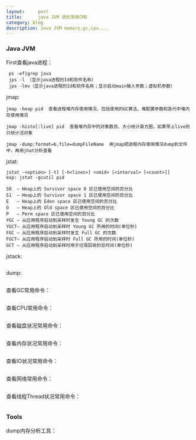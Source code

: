 ```yaml
---
layout:     post
title:      java JVM 调优常用CMD
category: blog
description: Java JVM memory,gc,cpu....
---
```



### Java JVM
First查看java进程：
   ```
    ps -ef|grep java
	jps -l （显示java进程的Id和软件名称）
	jps -lmv（显示java进程的Id和软件名称；显示启动main输入参数；虚拟机参数）
   ```

jmap:
```
jmap -heap pid  查看进程堆内存使用情况，包括使用的GC算法、堆配置参数和各代中堆内存使用情况

jmap -histo[:live] pid  查看堆内存中的对象数目、大小统计直方图，如果带上live则只统计活对象

jmap -dump:format=b,file=dumpFileName  用jmap把进程内存使用情况dump到文件中，再用jhat分析查看
```

jstat:
```
jstat -<option> [-t] [-h<lines>] <vmid> [<interval> [<count>]]
exp: jstat -gcutil pid

S0  — Heap上的 Survivor space 0 区已使用空间的百分比
S1  — Heap上的 Survivor space 1 区已使用空间的百分比
E   — Heap上的 Eden space 区已使用空间的百分比
O   — Heap上的 Old space 区已使用空间的百分比
P   — Perm space 区已使用空间的百分比
YGC — 从应用程序启动到采样时发生 Young GC 的次数
YGCT– 从应用程序启动到采样时 Young GC 所用的时间(单位秒)
FGC — 从应用程序启动到采样时发生 Full GC 的次数
FGCT– 从应用程序启动到采样时 Full GC 所用的时间(单位秒)
GCT — 从应用程序启动到采样时用于垃圾回收的总时间(单位秒)

```

jstack:
```
```


dump:
```
```

查看GC常用命令：
```
```

查看CPU常用命令：
```
```

查看磁盘状况常用命令：
```
```

查看内存状况常用命令：
```
```

查看IO状况常用命令：
```
```

查看网络常用命令：
```
```

查看线程Thread状况常用命令：
```
```

###  Tools

dump内存分析工具：






